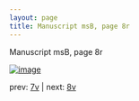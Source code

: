 ```yaml
---
layout: page
title: Manuscript msB, page 8r
---
```


Manuscript msB, page 8r

[![image](http://www.homermultitext.org/iipsrv?OBJ=IIP,1.0&FIF=/project/homer/pyramidal/deepzoom/hmt/vbbifolio/v1/vb_7v_8r.tif&WID=100&CVT=JPEG)](http://www.homermultitext.org/ict2/?urn=urn:cite2:hmt:vbbifolio.v1:vb_7v_8r)

prev:  [7v](../7v) | next:  [8v](../8v)

